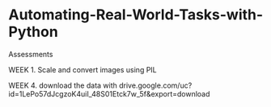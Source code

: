 # Automating-Real-World-Tasks-with-Python

Assessments

WEEK 1. Scale and convert images using PIL

WEEK 4. download the data with
drive.google.com/uc?id=1LePo57dJcgzoK4uiI_48S01Etck7w_5f&export=download

